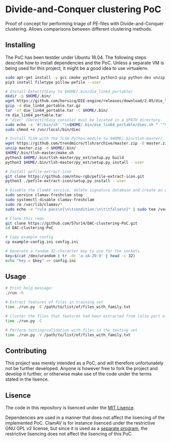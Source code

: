 # Divide-and-Conquer clustering PoC #

Proof of concept for performing triage of PE-files with Divide-and-Conquer clustering. Allows comparisons between different clustering methods.

## Installing ##
The PoC has been testder under Ubuntu 18.04. The following steps describe how to install dependencies and the PoC. Unless a separate VM is being used for this project, it might be a good idea to use virtualenv.

```sh
sudo apt-get install -y gcc cmake python3 python3-pip python-dev unzip clamav libclamunrar9
pip3 install filetype pillow pefile --user

# Install DetectItEasy to $HOME/.bin/die_lin64_portable/
mkdir -p $HOME/.bin/
wget https://github.com/horsicq/DIE-engine/releases/download/2.05/die_lin64_portable_2.05.tar.gz -O die_lin64_portable.tar.gz
gzip -d die_lin64_portable.tar.gz
tar -xf die_lin64_portable.tar -C $HOME/.bin/
rm die_lin64_portable.tar
# "diec" (DetectItEasy console) must be located in a $PATH directory.
sudo echo -e '#!/bin/sh' "\n$HOME/.bin/die_lin64_portable/diec.sh " '"$@"' | sudo tee /usr/local/bin/diec
sudo chmod +x /usr/local/bin/diec

# Install TLSH with the TLSH Python module to $HOME/.bin/tlsh-master/
wget https://github.com/trendmicro/tlsh/archive/master.zip -O master.zip
unzip master.zip -d $HOME/.bin/
$HOME/.bin/tlsh-master/make.sh
python3 $HOME/.bin/tlsh-master/py_ext/setup.py build
python3 $HOME/.bin/tlsh-master/py_ext/setup.py install --user

# Install pefile-extract-icon
git clone https://github.com/ntnu-rgb/pefile-extract-icon.git
python3 ./pefile-extract-icon/setup.py install --user

# Disable the ClamAV service, delete signature database and create an empty one
sudo service clamav-freshclam stop
sudo systemctl disable clamav-freshclam
sudo rm /var/lib/clamav/*
sudo echo -e "rule pass\n{\n\tcondition:\n\t\tfalse\n}" | sudo tee /var/lib/clamav/pass.yar

# Clone this repo
git clone https://github.com/57ur14/DAC-clustering-PoC.git
cd DAC-clustering-PoC

# Copy example config
cp example-config.ini config.ini

# Generate a random 32-character key to use for the sockets
key=$(cat /dev/urandom | tr -dc 'a-zA-Z0-9' | head -c 32)
echo "key = $key" >> config.ini

```

## Usage ##
```sh
# Print help message:
./run -h

# Extract features of files in training set
time ./run.py -E /path/to/list/of/files_with_family.txt

# Cluster the files that features had been extracted from (also part of training)
time ./run.py -C

# Perform testing/validation with files in the testing set
time ./run.py -V /path/to/list/of/files_with_family.txt
```

## Contributing ##
This project was merely intended as a PoC, and will therefore unfortunately not be further developed. Anyone is however free to fork the project and develop it further, or otherwise make use of the code under the terms stated in the lisence.

## Lisence ##
The code in this repository is lisenced under the [MIT Lisence](LICENSE.txt).

Dependencies are used in a manner that does not affect the lisencing of the implemented PoC. ClamAV is for instance lisenced under the restrictive GNU GPL v2 license, but since it is used as a [separate program](https://www.gnu.org/licenses/gpl-faq.html#MereAggregation), the restrictive lisencing does not affect the lisencing of this PoC.
